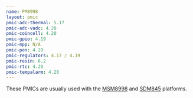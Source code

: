 ```yaml
---
name: PM8998
layout: pmic
pmic-adc-thermal: 5.17
pmic-adc-vadc: 4.20
pmic-coincell: 4.20
pmic-gpio: 4.19
pmic-mpp: N/A
pmic-pon: 4.20
pmic-regulators: 4.17 / 4.19
pmic-resin: 6.2
pmic-rtc: 4.20
pmic-tempalarm: 4.20
---
```

These PMICs are usually used with the [MSM8998](../soc/msm8998) and [SDM845](../soc/sdm845) platforms.

